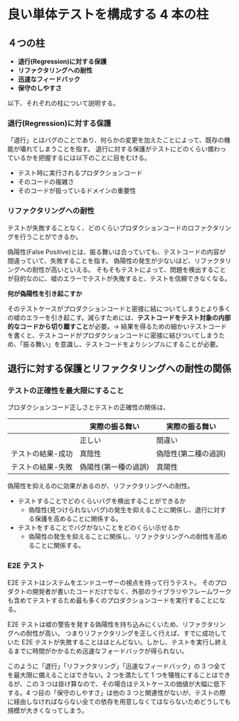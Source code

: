 # 良い単体テストを構成する 4 本の柱

## ４つの柱

- **退行(Regression)に対する保護**
- **リファクタリングへの耐性**
- **迅速なフィードバック**
- **保守のしやすさ**

以下、それぞれの柱について説明する。

### 退行(Regression)に対する保護

「退行」とはバグのことであり、何らかの変更を加えたことによって、既存の機能が壊れてしまうことを指す。
退行に対する保護がテストにどのくらい備わっているかを把握するには以下のことに目をむける。

- テスト時に実行されるプロダクションコード
- そのコードの複雑さ
- そのコードが扱っているドメインの重要性

### リファクタリングへの耐性

テストが失敗することなく、どのくらいプロダクションコードのロファクタリングを行うことができるか。

偽陽性(False Positive)とは、振る舞いは合っていても、テストコードの内容が間違っていて、失敗することを指す。
偽陽性の発生が少ないほど、リファクタリングへの耐性が高いといえる。
そもそもテストによって、問題を検出することが目的なのに、嘘のエラーでテストが失敗すると、テストを信頼できなくなる。

**何が偽陽性を引き起こすか**

そのテストケースがプロダクションコードと密接に結についてしまうとより多くの嘘のエラーを引き起こす。減らすためには、**テストコードをテスト対象の内部的なコードから切り離すこと**が必要。→ 結果を得るための細かいテストコードを書くと、テストコードがプロダクションコードに密接に結びついてしまうため、「振る舞い」を意識し、テストコードをよりシンプルにすることが必要。

## 退行に対する保護とリファクタリングへの耐性の関係

### テストの正確性を最大限にすること

プロダクションコード正しさとテストの正確性の関係は、

|                   | 実際の振る舞い       | 実際の振る舞い       |
| ----------------- | -------------------- | -------------------- |
|                   | 正しい               | 間違い               |
| テストの結果-成功 | 真陰性               | 偽陰性(第二種の過誤) |
| テストの結果-失敗 | 偽陽性(第一種の過誤) | 真陽性               |

偽陽性を抑えるのに効果があるのが、リファクタリングへの耐性。

- テストすることでどのくらいバグを検出することができるか
  - 偽陰性(見つけられないバグ)の発生を抑えることに関係し、退行に対する保護を高めることに関係する。
- テストをすることでバグがないことをどのくらい示せるか
  - 偽陽性の発生を抑えることに関係し、リファクタリングへの耐性を高めることに関係する。

### E2E テスト

E2E テストはシステムをエンドユーザーの視点を持って行うテスト。
そのプロダクトの開発者が書いたコードだけでなく、外部のライブラリやフレームワークも含めてテストするため最も多くのプロダクションコードを実行することになる。

E2E テストは嘘の警告を発する偽陽性を持ち込みにくいため、リファクタリングへの耐性が高い。
つまりリファクタリングを正しく行えば、すでに成功していた E2E テストが失敗することはほとんどない。しかし、テストを実行し終えるまでに時間がかかるため迅速なフォードバックが得られない。

このように「退行」「リファクタリング」「迅速なフィードバック」の 3 つ全てを最大限に備えることはできない。2 つを満たして 1 つを犠牲にすることはできるが、この 3 つは掛け算なので、その場合はテストケースの価値が大幅に低下する。4 つ目の「保守のしやすさ」は他の 3 つと関連性がないが、テストの際に経由しなければならない全ての依存を用意しなくてはならないためどうしても規模が大きくなってしまう。
